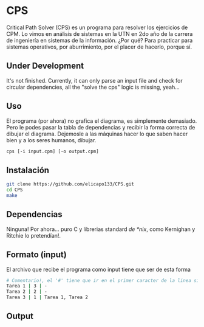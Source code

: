 # CPS
Critical Path Solver (CPS) es un programa para resolver los ejercicios de CPM. Lo vimos en análisis de sistemas en la UTN en 2do año de la carrera de ingeniería en sistemas de la información. ¿Por qué? Para practicar para sistemas operativos, por aburrimiento, por el placer de hacerlo, porque sí.

## Under Development
It's not finished. Currently, it can only parse an input file and check for circular dependencies, all the "solve the cps" logic is missing, yeah...

## Uso
El programa (por ahora) no grafica el diagrama, es simplemente demasiado. Pero le podes pasar la tabla de dependencias y recibir la forma correcta de dibujar el diagrama. Dejemosle a las máquinas hacer lo que saben hacer bien y a los seres humanos, dibujar.
```bash
cps [-i input.cpm] [-o output.cpm]
```

## Instalación
```bash
git clone https://github.com/elicapo133/CPS.git
cd CPS
make
```

## Dependencias
Ninguna! Por ahora... puro C y librerias standard _de *nix_, como Kernighan y Ritchie lo pretendían!.

## Formato (input)
El archivo que recibe el programa como input tiene que ser de esta forma
```bash
# Comentario!, el '#' tiene que ir en el primer caracter de la linea sí o sí.
Tarea 1 | 3 | -
Tarea 2 | 2 | -
Tarea 3 | 1 | Tarea 1, Tarea 2
```

## Output


